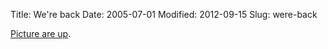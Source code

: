 Title: We're back
Date: 2005-07-01
Modified: 2012-09-15
Slug: were-back

<a href="http://www.flickr.com/photos/pigmonkey/sets/72157602944370208/">Picture are up</a>.
